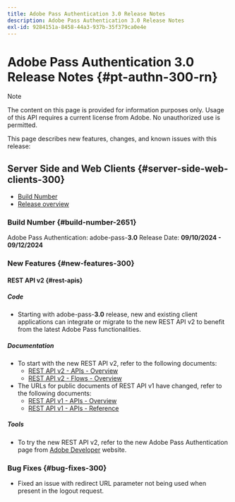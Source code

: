 ```yaml
---
title: Adobe Pass Authentication 3.0 Release Notes
description: Adobe Pass Authentication 3.0 Release Notes
exl-id: 9284151a-8458-44a3-937b-35f379ca0e4e
---
```

# Adobe Pass Authentication 3.0 Release Notes {#pt-authn-300-rn}

>[!NOTE]
>
>The content on this page is provided for information purposes only. Usage of this API requires a current license from Adobe. No unauthorized use is permitted.

This page describes new features, changes, and known issues with this release:

## Server Side and Web Clients {#server-side-web-clients-300}

* [Build Number](#build-number-300)
* [Release overview](#release-overview-300)

### Build Number {#build-number-2651}

Adobe Pass Authentication: adobe-pass-**3.0**
Release Date: **09/10/2024 - 09/12/2024**

### New Features {#new-features-300}

#### REST API v2 {#rest-apis}

##### Code

* Starting with adobe-pass-**3.0** release, new and existing client applications can integrate or migrate to the new REST API v2 to benefit from the latest Adobe Pass functionalities.

##### Documentation

* To start with the new REST API v2, refer to the following documents:
  * [REST API v2 - APIs - Overview](../integration-guide-programmers/rest-apis/rest-api-v2/apis/rest-api-v2-apis-overview.md)
  * [REST API v2 - Flows - Overview](../integration-guide-programmers/rest-apis/rest-api-v2/flows/rest-api-v2-flows-overview.md)
* The URLs for public documents of REST API v1 have changed, refer to the following documents:
  * [REST API v1 - APIs - Overview](../integration-guide-programmers/legacy/rest-api-v1/apis/rest-api-overview.md)
  * [REST API v1 - APIs - Reference](../integration-guide-programmers/legacy/rest-api-v1/rest-api-reference.md)

##### Tools

* To try the new REST API v2, refer to the new Adobe Pass Authentication page from [Adobe Developer](https://developer.adobe.com/adobe-pass) website.

### Bug Fixes {#bug-fixes-300}

* Fixed an issue with redirect URL parameter not being used when present in the logout request.
